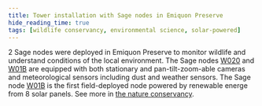 ```yaml
---
title: Tower installation with Sage nodes in Emiquon Preserve
hide_reading_time: true
tags: [wildlife conservancy, environmental science, solar-powered]
---
```


2 Sage nodes were deployed in Emiquon Preserve to monitor wildlife and understand conditions of the local environment. The Sage nodes [W020](https://portal.sagecontinuum.org/node/W020) and [W01B](https://portal.sagecontinuum.org/node/W01B) are equipped with both stationary and pan-tilt-zoom-able cameras and meteorological sensors including dust and weather sensors. The Sage node [W01B](https://portal.sagecontinuum.org/node/W01B) is the first field-deployed node powered by renewable energe from 8 solar panels. See more in [the nature conservancy](/partners/the-nature-conservancy).